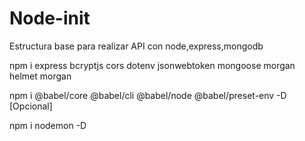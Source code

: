 # Node-init
Estructura base para realizar API con node,express,mongodb

npm i express bcryptjs cors dotenv jsonwebtoken mongoose morgan helmet morgan

npm i @babel/core @babel/cli @babel/node @babel/preset-env -D [Opcional]

npm i nodemon -D
